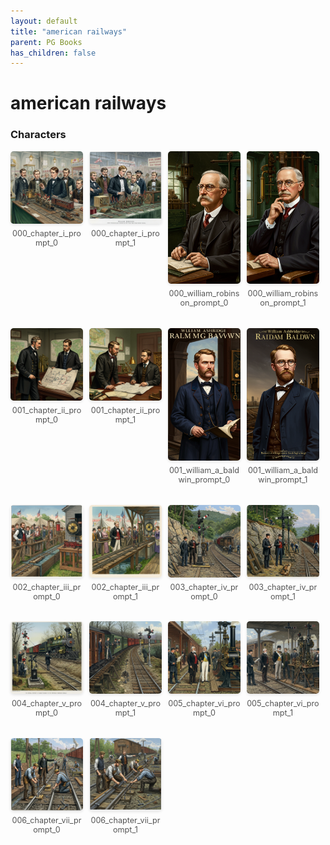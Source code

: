 ```yaml
---
layout: default
title: "american railways"
parent: PG Books
has_children: false
---
```



<style>
.image-gallery {
  display: flex;
  flex-wrap: wrap;
  justify-content: space-between;
  margin-bottom: 20px;
}

.image-row {
  display: flex;
  justify-content: flex-start;
  width: 100%;
  margin-bottom: 20px;
}

.image-item {
  width: 23%;
  margin-right: 2%;
  text-align: center;
}

.image-item:last-child {
  margin-right: 0;
}

.image-item img {
  width: 100%;
  height: auto;
  object-fit: cover;
  border-radius: 5px;
  box-shadow: 0 2px 4px rgba(0,0,0,0.1);
}

.image-item p {
  margin-top: 5px;
  font-size: 0.9em;
  color: #555;
}

.video-container {
  margin: 20px 0;
}
</style>


# american railways

<h3>Characters</h3>
<div class="image-gallery">
<div class="image-row">
  <div class="image-item">
    <img src="../../assets/pg_books_ai_generated_photos/american_railways/characters/000_chapter_i_prompt_0.png" alt="000_chapter_i_prompt_0">
    <p>000_chapter_i_prompt_0</p>
  </div>
  <div class="image-item">
    <img src="../../assets/pg_books_ai_generated_photos/american_railways/characters/000_chapter_i_prompt_1.png" alt="000_chapter_i_prompt_1">
    <p>000_chapter_i_prompt_1</p>
  </div>
  <div class="image-item">
    <img src="../../assets/pg_books_ai_generated_photos/american_railways/characters/000_william_robinson_prompt_0.png" alt="000_william_robinson_prompt_0">
    <p>000_william_robinson_prompt_0</p>
  </div>
  <div class="image-item">
    <img src="../../assets/pg_books_ai_generated_photos/american_railways/characters/000_william_robinson_prompt_1.png" alt="000_william_robinson_prompt_1">
    <p>000_william_robinson_prompt_1</p>
  </div>
</div>
<div class="image-row">
  <div class="image-item">
    <img src="../../assets/pg_books_ai_generated_photos/american_railways/characters/001_chapter_ii_prompt_0.png" alt="001_chapter_ii_prompt_0">
    <p>001_chapter_ii_prompt_0</p>
  </div>
  <div class="image-item">
    <img src="../../assets/pg_books_ai_generated_photos/american_railways/characters/001_chapter_ii_prompt_1.png" alt="001_chapter_ii_prompt_1">
    <p>001_chapter_ii_prompt_1</p>
  </div>
  <div class="image-item">
    <img src="../../assets/pg_books_ai_generated_photos/american_railways/characters/001_william_a_baldwin_prompt_0.png" alt="001_william_a_baldwin_prompt_0">
    <p>001_william_a_baldwin_prompt_0</p>
  </div>
  <div class="image-item">
    <img src="../../assets/pg_books_ai_generated_photos/american_railways/characters/001_william_a_baldwin_prompt_1.png" alt="001_william_a_baldwin_prompt_1">
    <p>001_william_a_baldwin_prompt_1</p>
  </div>
</div>
<div class="image-row">
  <div class="image-item">
    <img src="../../assets/pg_books_ai_generated_photos/american_railways/characters/002_chapter_iii_prompt_0.png" alt="002_chapter_iii_prompt_0">
    <p>002_chapter_iii_prompt_0</p>
  </div>
  <div class="image-item">
    <img src="../../assets/pg_books_ai_generated_photos/american_railways/characters/002_chapter_iii_prompt_1.png" alt="002_chapter_iii_prompt_1">
    <p>002_chapter_iii_prompt_1</p>
  </div>
  <div class="image-item">
    <img src="../../assets/pg_books_ai_generated_photos/american_railways/characters/003_chapter_iv_prompt_0.png" alt="003_chapter_iv_prompt_0">
    <p>003_chapter_iv_prompt_0</p>
  </div>
  <div class="image-item">
    <img src="../../assets/pg_books_ai_generated_photos/american_railways/characters/003_chapter_iv_prompt_1.png" alt="003_chapter_iv_prompt_1">
    <p>003_chapter_iv_prompt_1</p>
  </div>
</div>
<div class="image-row">
  <div class="image-item">
    <img src="../../assets/pg_books_ai_generated_photos/american_railways/characters/004_chapter_v_prompt_0.png" alt="004_chapter_v_prompt_0">
    <p>004_chapter_v_prompt_0</p>
  </div>
  <div class="image-item">
    <img src="../../assets/pg_books_ai_generated_photos/american_railways/characters/004_chapter_v_prompt_1.png" alt="004_chapter_v_prompt_1">
    <p>004_chapter_v_prompt_1</p>
  </div>
  <div class="image-item">
    <img src="../../assets/pg_books_ai_generated_photos/american_railways/characters/005_chapter_vi_prompt_0.png" alt="005_chapter_vi_prompt_0">
    <p>005_chapter_vi_prompt_0</p>
  </div>
  <div class="image-item">
    <img src="../../assets/pg_books_ai_generated_photos/american_railways/characters/005_chapter_vi_prompt_1.png" alt="005_chapter_vi_prompt_1">
    <p>005_chapter_vi_prompt_1</p>
  </div>
</div>
<div class="image-row">
  <div class="image-item">
    <img src="../../assets/pg_books_ai_generated_photos/american_railways/characters/006_chapter_vii_prompt_0.png" alt="006_chapter_vii_prompt_0">
    <p>006_chapter_vii_prompt_0</p>
  </div>
  <div class="image-item">
    <img src="../../assets/pg_books_ai_generated_photos/american_railways/characters/006_chapter_vii_prompt_1.png" alt="006_chapter_vii_prompt_1">
    <p>006_chapter_vii_prompt_1</p>
  </div>
</div>
</div>

